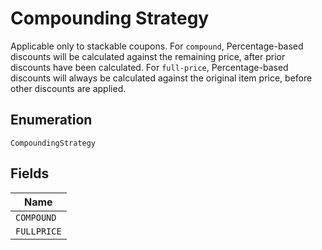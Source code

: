 
# Compounding Strategy

Applicable only to stackable coupons. For `compound`, Percentage-based discounts will be calculated against the remaining price, after prior discounts have been calculated. For `full-price`, Percentage-based discounts will always be calculated against the original item price, before other discounts are applied.

## Enumeration

`CompoundingStrategy`

## Fields

| Name |
|  --- |
| `COMPOUND` |
| `FULLPRICE` |

